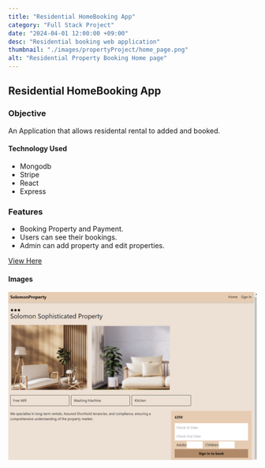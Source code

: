 ```yaml
---
title: "Residential HomeBooking App"
category: "Full Stack Project"
date: "2024-04-01 12:00:00 +09:00"
desc: "Residential booking web application"
thumbnail: "./images/propertyProject/home_page.png"
alt: "Residential Property Booking Home page"
---
```

## Residential HomeBooking App

### Objective
An Application that allows residental rental to added and booked.

#### Technology Used 
- Mongodb
- Stripe
- React
- Express

### Features
 - Booking Property and Payment.
 - Users can see their bookings.
 - Admin can add property and edit properties.

[View Here](https://signatureproperty.onrender.com/)

#### Images  
  ![Property Details Page](./images/propertyProject/individual_page.png)






